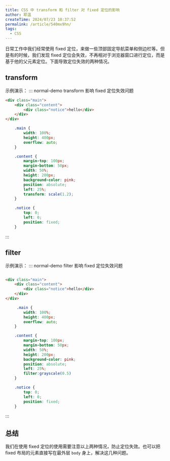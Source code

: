 ```yaml
---
title: CSS 中 transform 和 filter 对 fixed 定位的影响
author: 耶温
createTime: 2024/07/23 10:37:52
permalink: /article/540mx9hn/
tags:
  - CSS
---
```



日常工作中我们经常使用 fixed 定位，来做一些顶部固定导航菜单和侧边栏等。但是有的时候，我们发现 fixed 定位会失效，不再相对于浏览器窗口进行定位，而是基于他的父元素定位。下面导致定位失效的两种情况。


## transform
示例演示：
::: normal-demo transform 影响 fixed 定位失效问题
```html
<div class="main">
    <div class="content">
        <div class="notice">hello</div>
    </div>
</div>
```
```css
    .main {
        width: 100%;
        height: 400px;
        overflow: auto;
    }

    .content {
        margin-top: 100px;
        margin-bottom: 50px;
        width: 50%;
        height: 200px;
        background-color: pink;
        position: absolute;
        left: 25%;
        transform: scale(1.2);
    }

    .notice {
        top: 0;
        left: 0;
        position: fixed;
    }
```
:::

## filter

示例演示：
::: normal-demo filter 影响 fixed 定位失效问题
```html

<div class="main">
    <div class="content">
        <div class="notice">hello</div>
    </div>
</div>
```
```css
     .main {
        width: 100%;
        height: 400px;
        overflow: auto;
    }

    .content {
        margin-top: 100px;
        margin-bottom: 50px;
        width: 50%;
        height: 200px;
        background-color: pink;
        position: absolute;
        left: 25%;
        filter:grayscale(0.5)
    }

    .notice {
        top: 0;
        left: 0;
        position: fixed;
    }
```
:::

## 总结

我们在使用 fixed 定位的使用需要注意以上两种情况，防止定位失效。也可以把 fixed 布局的元素直接写在最外层 `body` 身上，解决这几种问题。
